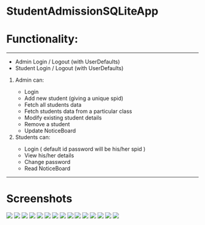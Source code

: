 # StudentAdmissionSQLiteApp
<h1>Functionality:</h1>
<hr />
<ul>
    <li>Admin Login / Logout (with UserDefaults)</li>
    <li>Student Login / Logout (with UserDefaults)</li>
</ul>
<ol>
    <li>Admin can:</li>
    <ul>    
        <li>Login</li>
        <li>Add new student (giving a unique spid)</li>
        <li>Fetch all students data</li>
        <li>Fetch students data from a particular class</li>
        <li>Modify existing student details</li>
        <li>Remove a student</li>
        <li>Update NoticeBoard</li>
    </ul>
    <li>Students can:</li>    
    <ul>                   
        <li>Login ( default id password will be his/her spid )</li>
        <li>View his/her details</li>
        <li>Change password</li>
        <li>Read NoticeBoard</li>
    </ul>
</ol>
<hr />
<h1>Screenshots</h1>

<img src="./Screenshots/1.png">

<img src="./Screenshots/2.png">

<img src="./Screenshots/3.png">

<img src="./Screenshots/4.png">

<img src="./Screenshots/5.png">

<img src="./Screenshots/6.png">

<img src="./Screenshots/7.png">

<img src="./Screenshots/8.png">

<img src="./Screenshots/9.png">

<img src="./Screenshots/10.png">

<img src="./Screenshots/11.png">

<img src="./Screenshots/12.png">

<img src="./Screenshots/13.png">

<img src="./Screenshots/14.png">

<img src="./Screenshots/15.png">

